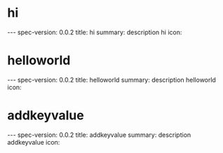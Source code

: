 <h1 class="contract">hi</h1>
---
spec-version: 0.0.2
title: hi
summary: description hi
icon:

<h1 class="contract">helloworld</h1>
---
spec-version: 0.0.2
title: helloworld
summary: description helloworld
icon:

<h1 class="contract">addkeyvalue</h1>
---
spec-version: 0.0.2
title: addkeyvalue
summary: description addkeyvalue
icon: